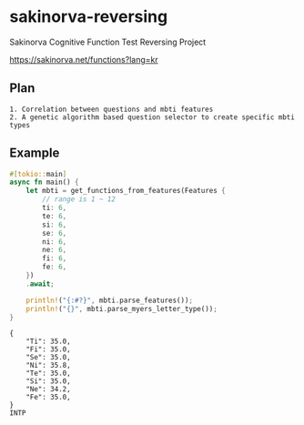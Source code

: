 # sakinorva-reversing

Sakinorva Cognitive Function Test Reversing Project

https://sakinorva.net/functions?lang=kr

## Plan

```
1. Correlation between questions and mbti features
2. A genetic algorithm based question selector to create specific mbti types
```

## Example

```rs
#[tokio::main]
async fn main() {
    let mbti = get_functions_from_features(Features {
        // range is 1 ~ 12
        ti: 6,
        te: 6,
        si: 6,
        se: 6,
        ni: 6,
        ne: 6,
        fi: 6,
        fe: 6,
    })
    .await;

    println!("{:#?}", mbti.parse_features());
    println!("{}", mbti.parse_myers_letter_type());
}
```

```
{
    "Ti": 35.0,
    "Fi": 35.0,
    "Se": 35.0,
    "Ni": 35.8,
    "Te": 35.0,
    "Si": 35.0,
    "Ne": 34.2,
    "Fe": 35.0,
}
INTP
```
